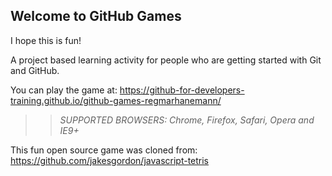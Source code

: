 ## Welcome to GitHub Games

I hope this is fun!

A project based learning activity for people who are getting started with Git and GitHub.

You can play the game at: https://github-for-developers-training.github.io/github-games-regmarhanemann/

>> _*SUPPORTED BROWSERS*: Chrome, Firefox, Safari, Opera and IE9+_

This fun open source game was cloned from: https://github.com/jakesgordon/javascript-tetris
